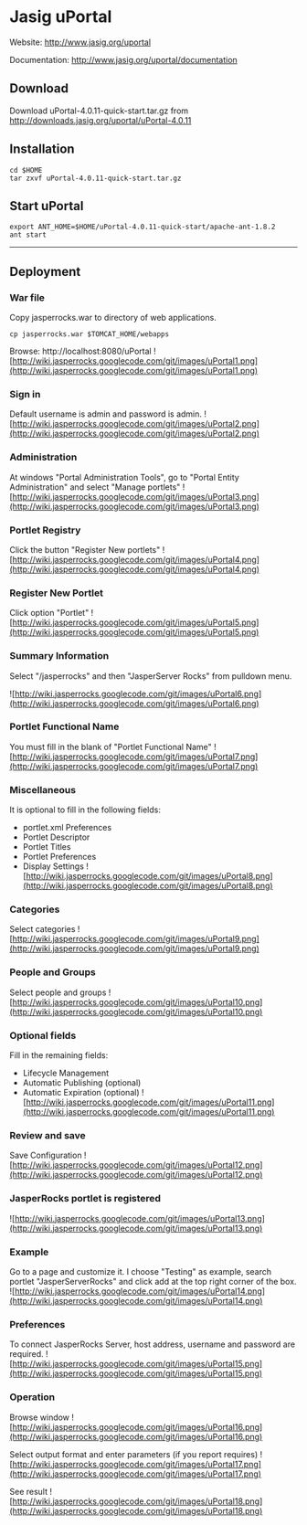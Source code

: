 # Jasig uPortal #
Website: http://www.jasig.org/uportal

Documentation: http://www.jasig.org/uportal/documentation

## Download ##

Download uPortal-4.0.11-quick-start.tar.gz from http://downloads.jasig.org/uportal/uPortal-4.0.11

## Installation ##
```
cd $HOME
tar zxvf uPortal-4.0.11-quick-start.tar.gz
```

## Start uPortal ##
```
export ANT_HOME=$HOME/uPortal-4.0.11-quick-start/apache-ant-1.8.2
ant start
```

---

## Deployment ##
### War file ###
Copy jasperrocks.war to directory of web applications.
```
cp jasperrocks.war $TOMCAT_HOME/webapps
```
Browse: http://localhost:8080/uPortal
![http://wiki.jasperrocks.googlecode.com/git/images/uPortal1.png](http://wiki.jasperrocks.googlecode.com/git/images/uPortal1.png)

### Sign in ###
Default username is admin and password is admin.
![http://wiki.jasperrocks.googlecode.com/git/images/uPortal2.png](http://wiki.jasperrocks.googlecode.com/git/images/uPortal2.png)

### Administration ###
At windows "Portal Administration Tools", go to "Portal Entity Administration" and select "Manage portlets"
![http://wiki.jasperrocks.googlecode.com/git/images/uPortal3.png](http://wiki.jasperrocks.googlecode.com/git/images/uPortal3.png)

### Portlet Registry ###
Click the button "Register New portlets"
![http://wiki.jasperrocks.googlecode.com/git/images/uPortal4.png](http://wiki.jasperrocks.googlecode.com/git/images/uPortal4.png)

### Register New Portlet ###
Click option "Portlet"
![http://wiki.jasperrocks.googlecode.com/git/images/uPortal5.png](http://wiki.jasperrocks.googlecode.com/git/images/uPortal5.png)

### Summary Information ###
Select "/jasperrocks" and then "JasperServer Rocks" from pulldown menu.

![http://wiki.jasperrocks.googlecode.com/git/images/uPortal6.png](http://wiki.jasperrocks.googlecode.com/git/images/uPortal6.png)

### Portlet Functional Name ###
You must fill in the blank of "Portlet Functional Name"
![http://wiki.jasperrocks.googlecode.com/git/images/uPortal7.png](http://wiki.jasperrocks.googlecode.com/git/images/uPortal7.png)

### Miscellaneous ###
It is optional to fill in the following fields:
  * portlet.xml Preferences
  * Portlet Descriptor
  * Portlet Titles
  * Portlet Preferences
  * Display Settings
![http://wiki.jasperrocks.googlecode.com/git/images/uPortal8.png](http://wiki.jasperrocks.googlecode.com/git/images/uPortal8.png)

### Categories ###
Select categories
![http://wiki.jasperrocks.googlecode.com/git/images/uPortal9.png](http://wiki.jasperrocks.googlecode.com/git/images/uPortal9.png)

### People and Groups ###
Select people and groups
![http://wiki.jasperrocks.googlecode.com/git/images/uPortal10.png](http://wiki.jasperrocks.googlecode.com/git/images/uPortal10.png)

### Optional fields ###
Fill in the remaining fields:
  * Lifecycle Management
  * Automatic Publishing (optional)
  * Automatic Expiration (optional)
![http://wiki.jasperrocks.googlecode.com/git/images/uPortal11.png](http://wiki.jasperrocks.googlecode.com/git/images/uPortal11.png)

### Review and save ###
Save Configuration
![http://wiki.jasperrocks.googlecode.com/git/images/uPortal12.png](http://wiki.jasperrocks.googlecode.com/git/images/uPortal12.png)

### JasperRocks portlet is registered ###
![http://wiki.jasperrocks.googlecode.com/git/images/uPortal13.png](http://wiki.jasperrocks.googlecode.com/git/images/uPortal13.png)

### Example ###
Go to a page and customize it. I choose "Testing" as example, search portlet "JasperServerRocks" and click add at the top right corner of the box.
![http://wiki.jasperrocks.googlecode.com/git/images/uPortal14.png](http://wiki.jasperrocks.googlecode.com/git/images/uPortal14.png)

### Preferences ###
To connect JasperRocks Server, host address, username and password are required.
![http://wiki.jasperrocks.googlecode.com/git/images/uPortal15.png](http://wiki.jasperrocks.googlecode.com/git/images/uPortal15.png)

### Operation ###
Browse window
![http://wiki.jasperrocks.googlecode.com/git/images/uPortal16.png](http://wiki.jasperrocks.googlecode.com/git/images/uPortal16.png)

Select output format and enter parameters (if you report requires)
![http://wiki.jasperrocks.googlecode.com/git/images/uPortal17.png](http://wiki.jasperrocks.googlecode.com/git/images/uPortal17.png)

See result
![http://wiki.jasperrocks.googlecode.com/git/images/uPortal18.png](http://wiki.jasperrocks.googlecode.com/git/images/uPortal18.png)